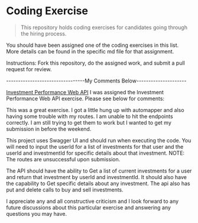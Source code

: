 # Coding Exercise
> This repository holds coding exercises for candidates going through the hiring process.

You should have been assigned one of the coding exercises in this list.  More details can be found in the specific md file for that assignment.

Instructions: Fork this repository, do the assigned work, and submit a pull request for review.



---------------------------------My Comments Below---------------------

[Investment Performance Web API](InvestmentPerformanceWebAPI.md#investment-performance-web-api)
I was assigned the Investment Performance Web API exercise. Please see below for comments:

This was a great exercise. I got a little hung up with automapper and also having some trouble with my routes. I am unable to hit the endpoints correctly. I am still trying to get them to work but I wanted to get my submission in before the weekend. 

This project uses Swagger UI and should run when executing the code. You will need to input the userId for a list of investments for that user and the userId and investmentId for specific details about that investment. NOTE: The routes are unsuccessful upon submission. 

The API should have the ability to Get a list of current investments for a user and return that investment by userId and investmentId. It should also have the capability to Get specific details about any investment. The api also has put and delete calls to buy and sell investments. 

I appreciate any and all constructive criticism and I look forward to any future discussions about this particular exercise and answering any questions you may have. 